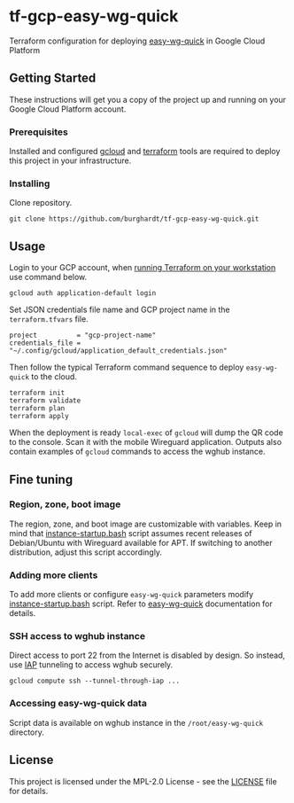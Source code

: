 # tf-gcp-easy-wg-quick
Terraform configuration for deploying [easy-wg-quick] in Google Cloud Platform

## Getting Started

These instructions will get you a copy of the project up and running on your
Google Cloud Platform account.

### Prerequisites

Installed and configured [gcloud] and [terraform] tools are required to deploy
this project in your infrastructure.

### Installing

Clone repository.

    git clone https://github.com/burghardt/tf-gcp-easy-wg-quick.git

## Usage

Login to your GCP account, when [running Terraform on your workstation] use
command below.

    gcloud auth application-default login

Set JSON credentials file name and GCP project name in the `terraform.tfvars`
file.

    project          = "gcp-project-name"
    credentials_file = "~/.config/gcloud/application_default_credentials.json"

Then follow the typical Terraform command sequence to deploy `easy-wg-quick`
to the cloud.

    terraform init
    terraform validate
    terraform plan
    terraform apply

When the deployment is ready `local-exec` of `gcloud` will dump the QR code
to the console. Scan it with the mobile Wireguard application. Outputs also
contain examples of `gcloud` commands to access the wghub instance.

## Fine tuning

### Region, zone, boot image

The region, zone, and boot image are customizable with variables. Keep in mind
that [instance-startup.bash] script assumes recent releases of Debian/Ubuntu
with Wireguard available for APT. If switching to another distribution,
adjust this script accordingly.

### Adding more clients

To add more clients or configure `easy-wg-quick` parameters modify [instance-startup.bash] script. Refer to [easy-wg-quick] documentation for details.

### SSH access to wghub instance

Direct access to port 22 from the Internet is disabled by design. So instead,
use [IAP] tunneling to access wghub securely.

    gcloud compute ssh --tunnel-through-iap ...

### Accessing easy-wg-quick data

Script data is available on wghub instance in the `/root/easy-wg-quick`
directory.

## License

This project is licensed under the MPL-2.0 License - see the [LICENSE] file
for details.

[easy-wg-quick]: https://github.com/burghardt/easy-wg-quick
[gcloud]: https://cloud.google.com/sdk/docs/install
[running Terraform on your workstation]: https://registry.terraform.io/providers/hashicorp/google/latest/docs/guides/provider_reference#running-terraform-on-your-workstation
[terraform]: https://learn.hashicorp.com/tutorials/terraform/install-cli
[instance-startup.bash]: instance-startup.bash
[IAP]: https://cloud.google.com/iap/
[LICENSE]: LICENSE
